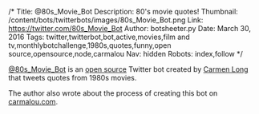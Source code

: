/*
Title: @80s_Movie_Bot
Description: 80's movie quotes!
Thumbnail: /content/bots/twitterbots/images/80s_Movie_Bot.png
Link: https://twitter.com/80s_Movie_Bot
Author: botsheeter.py
Date: March 30, 2016
Tags: twitter,twitterbot,bot,active,movies,film and tv,monthlybotchallenge,1980s,quotes,funny,open source,opensource,node,carmalou
Nav: hidden
Robots: index,follow
*/

[@80s_Movie_Bot](https://twitter.com/80s_Movie_Bot) is an [open source](https://github.com/carmalou/80s-movie-twitterbot) Twitter bot created by [Carmen Long](https://twitter.com/carmalou) that tweets quotes from 1980s movies.

The author also wrote about the process of creating this bot on [carmalou.com](http://carmalou.com/projects/2016/03/27/twitter-bot.html).

